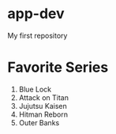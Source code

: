 # app-dev
My first repository
#  Favorite Series
1. Blue Lock
2. Attack on Titan
3. Jujutsu Kaisen
4. Hitman Reborn
5. Outer Banks
   
